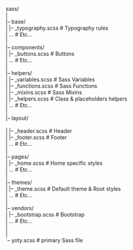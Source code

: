 sass/ <br />
| <br />
|– base/ <br />
|   |– _typography.scss  # Typography rules <br />
|   ...                  # Etc… <br />
| <br />
|– components/ <br />
|   |– _buttons.scss     # Buttons <br />
|   ...                  # Etc… <br />
| <br />
|– helpers/<br /> 
|   |– _variables.scss   # Sass Variables<br /> 
|   |– _functions.scss   # Sass Functions<br /> 
|   |– _mixins.scss      # Sass Mixins<br /> 
|   |– _helpers.scss     # Class & placeholders helpers<br /> 
|   ...                  # Etc…<br /> 
|<br /> 
|– layout/<br />  
|   |– _header.scss      # Header<br /> 
|   |– _footer.scss      # Footer<br /> 
|   ...                  # Etc…<br /> 
|<br /> 
|– pages/<br /> 
|   |– _home.scss        # Home specific styles<br /> 
|   ...                  # Etc…<br /> 
|<br /> 
|– themes/<br /> 
|   |– _theme.scss       # Default theme & Root styles<br />
|   ...                  # Etc…<br /> 
|<br /> 
|– vendors/<br /> 
|   |– _bootstrap.scss   # Bootstrap<br /> 
|   ...                  # Etc…<br /> 
|<br /> 
|<br /> 
`– yoty.scss             # primary Sass file<br />  